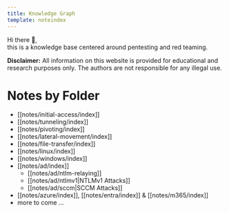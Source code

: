 ```yaml
---
title: Knowledge Graph
template: noteindex
---
```


Hi there 👋,  
this is a knowledge base centered around pentesting and red teaming.

**Disclaimer:** All information on this website is provided for educational and research purposes only. The authors are not responsible for any illegal use.

# Notes by Folder

- [[notes/initial-access/index]]
- [[notes/tunneling/index]]
- [[notes/pivoting/index]]
- [[notes/lateral-movement/index]]
- [[notes/file-transfer/index]]
- [[notes/linux/index]]
- [[notes/windows/index]]
- [[notes/ad/index]]
    - [[notes/ad/ntlm-relaying]]
    - [[notes/ad/ntlmv1|NTLMv1 Attacks]]
    - [[notes/ad/sccm|SCCM Attacks]]
- [[notes/azure/index]], [[notes/entra/index]] & [[notes/m365/index]]
- more to come ...
